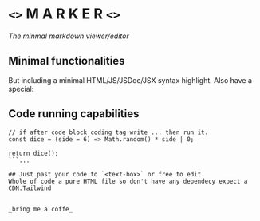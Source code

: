 # `<>` M A R K E R `<>`
_The minmal markdown viewer/editor_

## Minimal functionalities
But including a minimal HTML/JS/JSDoc/JSX syntax highlight.
Also have a special:

## Code running capabilities
```
// if after code block coding tag write ... then run it.
const dice = (side = 6) => Math.random() * side | 0;

return dice();
```... 

## Just past your code to `<text-box>` or free to edit.
Whole of code a pure HTML file so don't have any dependecy expect a CDN.Tailwind 
```
<script src="https://cdn.tailwindcss.com"></script>
```

_bring me a coffe_